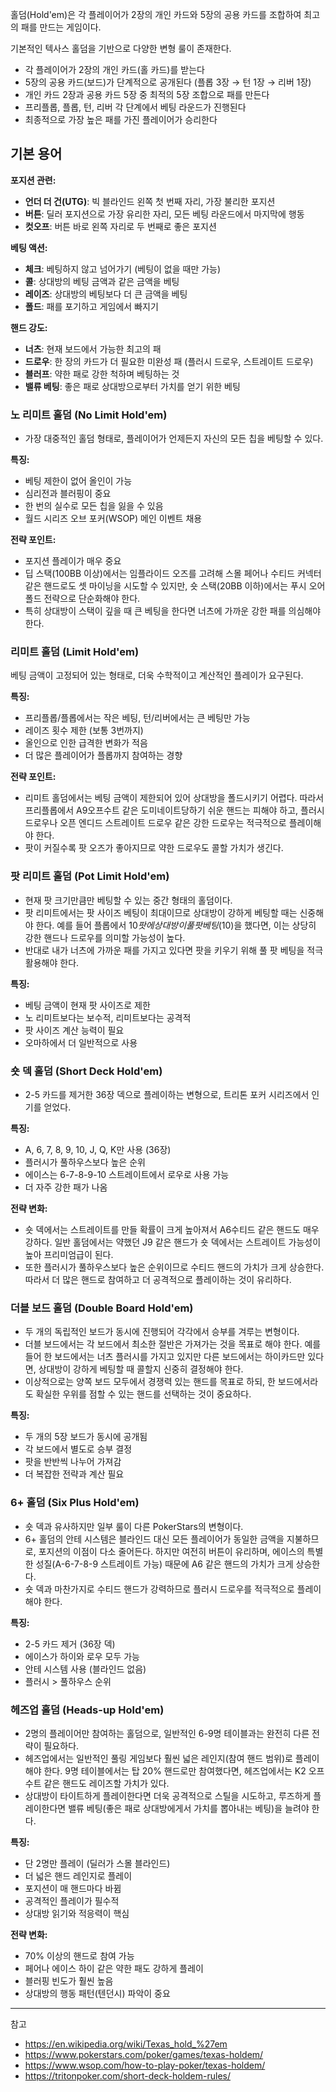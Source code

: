 홀덤(Hold'em)은 각 플레이어가 2장의 개인 카드와 5장의 공용 카드를 조합하여 최고의 패를 만드는 게임이다.

기본적인 텍사스 홀덤을 기반으로 다양한 변형 룰이 존재한다.

- 각 플레이어가 2장의 개인 카드(홀 카드)를 받는다
- 5장의 공용 카드(보드)가 단계적으로 공개된다 (플롭 3장 → 턴 1장 → 리버 1장)
- 개인 카드 2장과 공용 카드 5장 중 최적의 5장 조합으로 패를 만든다
- 프리플롭, 플롭, 턴, 리버 각 단계에서 베팅 라운드가 진행된다
- 최종적으로 가장 높은 패를 가진 플레이어가 승리한다

## 기본 용어

**포지션 관련:**

- **언더 더 건(UTG)**: 빅 블라인드 왼쪽 첫 번째 자리, 가장 불리한 포지션
- **버튼**: 딜러 포지션으로 가장 유리한 자리, 모든 베팅 라운드에서 마지막에 행동
- **컷오프**: 버튼 바로 왼쪽 자리로 두 번째로 좋은 포지션

**베팅 액션:**

- **체크**: 베팅하지 않고 넘어가기 (베팅이 없을 때만 가능)
- **콜**: 상대방의 베팅 금액과 같은 금액을 베팅
- **레이즈**: 상대방의 베팅보다 더 큰 금액을 베팅
- **폴드**: 패를 포기하고 게임에서 빠지기

**핸드 강도:**

- **너츠**: 현재 보드에서 가능한 최고의 패
- **드로우**: 한 장의 카드가 더 필요한 미완성 패 (플러시 드로우, 스트레이트 드로우)
- **블러프**: 약한 패로 강한 척하며 베팅하는 것
- **밸류 베팅**: 좋은 패로 상대방으로부터 가치를 얻기 위한 베팅

### 노 리미트 홀덤 (No Limit Hold'em)

- 가장 대중적인 홀덤 형태로, 플레이어가 언제든지 자신의 모든 칩을 베팅할 수 있다.

**특징:**

- 베팅 제한이 없어 올인이 가능
- 심리전과 블러핑이 중요
- 한 번의 실수로 모든 칩을 잃을 수 있음
- 월드 시리즈 오브 포커(WSOP) 메인 이벤트 채용

**전략 포인트:**

- 포지션 플레이가 매우 중요
- 딥 스택(100BB 이상)에서는 임플라이드 오즈를 고려해 스몰 페어나 수티드 커넥터 같은 핸드로도 셋 마이닝을 시도할 수 있지만, 숏 스택(20BB 이하)에서는 푸시 오어 폴드 전략으로 단순화해야 한다.
- 특히 상대방이 스택이 깊을 때 큰 베팅을 한다면 너츠에 가까운 강한 패를 의심해야 한다.

### 리미트 홀덤 (Limit Hold'em)

베팅 금액이 고정되어 있는 형태로, 더욱 수학적이고 계산적인 플레이가 요구된다.

**특징:**

- 프리플롭/플롭에서는 작은 베팅, 턴/리버에서는 큰 베팅만 가능
- 레이즈 횟수 제한 (보통 3번까지)
- 올인으로 인한 급격한 변화가 적음
- 더 많은 플레이어가 플롭까지 참여하는 경향

**전략 포인트:**

- 리미트 홀덤에서는 베팅 금액이 제한되어 있어 상대방을 폴드시키기 어렵다. 따라서 프리플롭에서 A9오프수트 같은 도미네이트당하기 쉬운 핸드는 피해야 하고, 플러시 드로우나 오픈 엔디드 스트레이트 드로우 같은 강한 드로우는 적극적으로 플레이해야 한다.
- 팟이 커질수록 팟 오즈가 좋아지므로 약한 드로우도 콜할 가치가 생긴다.

### 팟 리미트 홀덤 (Pot Limit Hold'em)

- 현재 팟 크기만큼만 베팅할 수 있는 중간 형태의 홀덤이다.
- 팟 리미트에서는 팟 사이즈 베팅이 최대이므로 상대방이 강하게 베팅할 때는 신중해야 한다. 예를 들어 플롭에서 $10 팟에 상대방이 풀 팟 베팅($10)을 했다면, 이는 상당히 강한 핸드나 드로우를 의미할 가능성이 높다.
- 반대로 내가 너츠에 가까운 패를 가지고 있다면 팟을 키우기 위해 풀 팟 베팅을 적극 활용해야 한다.

**특징:**

- 베팅 금액이 현재 팟 사이즈로 제한
- 노 리미트보다는 보수적, 리미트보다는 공격적
- 팟 사이즈 계산 능력이 필요
- 오마하에서 더 일반적으로 사용

### 숏 덱 홀덤 (Short Deck Hold'em)

- 2-5 카드를 제거한 36장 덱으로 플레이하는 변형으로, 트리톤 포커 시리즈에서 인기를 얻었다.

**특징:**

- A, 6, 7, 8, 9, 10, J, Q, K만 사용 (36장)
- 플러시가 풀하우스보다 높은 순위
- 에이스는 6-7-8-9-10 스트레이트에서 로우로 사용 가능
- 더 자주 강한 패가 나옴

**전략 변화:**

- 숏 덱에서는 스트레이트를 만들 확률이 크게 높아져서 A6수티드 같은 핸드도 매우 강하다. 일반 홀덤에서는 약했던 J9 같은 핸드가 숏 덱에서는 스트레이트 가능성이 높아 프리미엄급이 된다.
- 또한 플러시가 풀하우스보다 높은 순위이므로 수티드 핸드의 가치가 크게 상승한다. 따라서 더 많은 핸드로 참여하고 더 공격적으로 플레이하는 것이 유리하다.

### 더블 보드 홀덤 (Double Board Hold'em)

- 두 개의 독립적인 보드가 동시에 진행되어 각각에서 승부를 겨루는 변형이다.
- 더블 보드에서는 각 보드에서 최소한 절반은 가져가는 것을 목표로 해야 한다. 예를 들어 한 보드에서는 너츠 플러시를 가지고 있지만 다른 보드에서는 하이카드만 있다면, 상대방이 강하게 베팅할 때 콜할지 신중히 결정해야 한다.
- 이상적으로는 양쪽 보드 모두에서 경쟁력 있는 핸드를 목표로 하되, 한 보드에서라도 확실한 우위를 점할 수 있는 핸드를 선택하는 것이 중요하다.

**특징:**

- 두 개의 5장 보드가 동시에 공개됨
- 각 보드에서 별도로 승부 결정
- 팟을 반반씩 나누어 가져감
- 더 복잡한 전략과 계산 필요

### 6+ 홀덤 (Six Plus Hold'em)

- 숏 덱과 유사하지만 일부 룰이 다른 PokerStars의 변형이다.
- 6+ 홀덤의 안테 시스템은 블라인드 대신 모든 플레이어가 동일한 금액을 지불하므로, 포지션의 이점이 다소 줄어든다. 하지만 여전히 버튼이 유리하며, 에이스의 특별한 성질(A-6-7-8-9 스트레이트 가능) 때문에 A6 같은 핸드의 가치가 크게 상승한다.
- 숏 덱과 마찬가지로 수티드 핸드가 강력하므로 플러시 드로우를 적극적으로 플레이해야 한다.

**특징:**

- 2-5 카드 제거 (36장 덱)
- 에이스가 하이와 로우 모두 가능
- 안테 시스템 사용 (블라인드 없음)
- 플러시 > 풀하우스 순위

### 헤즈업 홀덤 (Heads-up Hold'em)

- 2명의 플레이어만 참여하는 홀덤으로, 일반적인 6-9명 테이블과는 완전히 다른 전략이 필요하다.
- 헤즈업에서는 일반적인 풀링 게임보다 훨씬 넓은 레인지(참여 핸드 범위)로 플레이해야 한다. 9명 테이블에서는 탑 20% 핸드로만 참여했다면, 헤즈업에서는 K2 오프수트 같은 핸드도 레이즈할 가치가 있다.
- 상대방이 타이트하게 플레이한다면 더욱 공격적으로 스틸을 시도하고, 루즈하게 플레이한다면 밸류 베팅(좋은 패로 상대방에게서 가치를 뽑아내는 베팅)을 늘려야 한다.

**특징:**

- 단 2명만 플레이 (딜러가 스몰 블라인드)
- 더 넓은 핸드 레인지로 플레이
- 포지션이 매 핸드마다 바뀜
- 공격적인 플레이가 필수적
- 상대방 읽기와 적응력이 핵심

**전략 변화:**

- 70% 이상의 핸드로 참여 가능
- 페어나 에이스 하이 같은 약한 패도 강하게 플레이
- 블러핑 빈도가 훨씬 높음
- 상대방의 행동 패턴(텐던시) 파악이 중요

---
참고

- <https://en.wikipedia.org/wiki/Texas_hold_%27em>
- <https://www.pokerstars.com/poker/games/texas-holdem/>
- <https://www.wsop.com/how-to-play-poker/texas-holdem/>
- <https://tritonpoker.com/short-deck-holdem-rules/>

